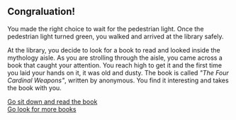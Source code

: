 ## Congraluation!

You made the right choice to wait for the pedestrian light. Once the pedestrian light turned green, you walked and arrived at the library safely.  

At the library, you decide to look for a book to read and looked inside the mythology aisle. As you are strolling through the aisle, you came across a book that caught your attention. You reach high to get it and the first time you laid your hands on it, it was old and dusty. The book is called *"The Four Cardinal Weapons"*, written by anonymous. You find it interesting and takes the book with you.

[Go sit down and read the book](../shield-arc/open-book.md)  
[Go look for more books](../bunnygirl-arc/look-book.md)